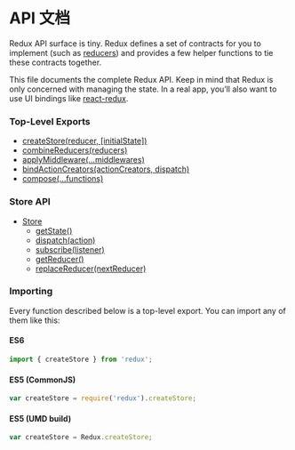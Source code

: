 # API 文档

Redux API surface is tiny. Redux defines a set of contracts for you to implement (such as [reducers](../Glossary.md#reducer)) and provides a few helper functions to tie these contracts together.

This file documents the complete Redux API. Keep in mind that Redux is only concerned with managing the state. In a real app, you’ll also want to use UI bindings like [react-redux](https://github.com/gaearon/react-redux).

### Top-Level Exports

* [createStore(reducer, [initialState])](createStore.md)
* [combineReducers(reducers)](combineReducers.md)
* [applyMiddleware(...middlewares)](applyMiddleware.md)
* [bindActionCreators(actionCreators, dispatch)](bindActionCreators.md)
* [compose(...functions)](compose.md)

### Store API

* [Store](Store.md)
  * [getState()](Store.md#getState)
  * [dispatch(action)](Store.md#dispatch)
  * [subscribe(listener)](Store.md#subscribe)
  * [getReducer()](Store.md#getReducer)
  * [replaceReducer(nextReducer)](Store.md#replaceReducer)

### Importing

Every function described below is a top-level export. You can import any of them like this:

#### ES6

```js
import { createStore } from 'redux';
```

#### ES5 (CommonJS)

```js
var createStore = require('redux').createStore;
```

#### ES5 (UMD build)

```js
var createStore = Redux.createStore;
```
